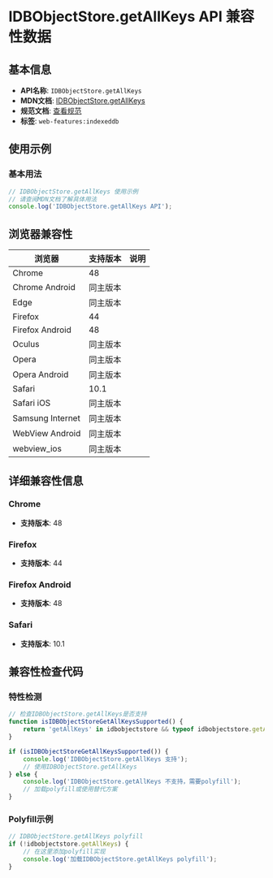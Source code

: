 # IDBObjectStore.getAllKeys API 兼容性数据

## 基本信息

- **API名称**: `IDBObjectStore.getAllKeys`
- **MDN文档**: [IDBObjectStore.getAllKeys](https://developer.mozilla.org/docs/Web/API/IDBObjectStore/getAllKeys)
- **规范文档**: [查看规范](https://w3c.github.io/IndexedDB/#ref-for-dom-idbobjectstore-getallkeys①)
- **标签**: `web-features:indexeddb`

## 使用示例

### 基本用法

```javascript
// IDBObjectStore.getAllKeys 使用示例
// 请查阅MDN文档了解具体用法
console.log('IDBObjectStore.getAllKeys API');
```

## 浏览器兼容性

| 浏览器 | 支持版本 | 说明 |
|--------|----------|------|
| Chrome | 48 |  |
| Chrome Android | 同主版本 |  |
| Edge | 同主版本 |  |
| Firefox | 44 |  |
| Firefox Android | 48 |  |
| Oculus | 同主版本 |  |
| Opera | 同主版本 |  |
| Opera Android | 同主版本 |  |
| Safari | 10.1 |  |
| Safari iOS | 同主版本 |  |
| Samsung Internet | 同主版本 |  |
| WebView Android | 同主版本 |  |
| webview_ios | 同主版本 |  |

## 详细兼容性信息

### Chrome

- **支持版本**: 48

### Firefox

- **支持版本**: 44

### Firefox Android

- **支持版本**: 48

### Safari

- **支持版本**: 10.1

## 兼容性检查代码

### 特性检测

```javascript
// 检查IDBObjectStore.getAllKeys是否支持
function isIDBObjectStoreGetAllKeysSupported() {
    return 'getAllKeys' in idbobjectstore && typeof idbobjectstore.getAllKeys === 'function';
}

if (isIDBObjectStoreGetAllKeysSupported()) {
    console.log('IDBObjectStore.getAllKeys 支持');
    // 使用IDBObjectStore.getAllKeys
} else {
    console.log('IDBObjectStore.getAllKeys 不支持，需要polyfill');
    // 加载polyfill或使用替代方案
}
```

### Polyfill示例

```javascript
// IDBObjectStore.getAllKeys polyfill
if (!idbobjectstore.getAllKeys) {
    // 在这里添加polyfill实现
    console.log('加载IDBObjectStore.getAllKeys polyfill');
}
```

